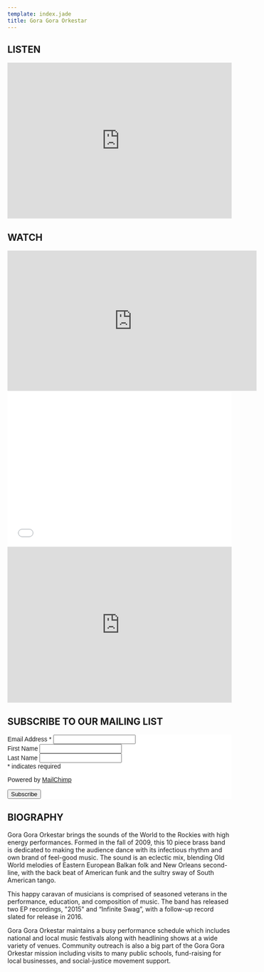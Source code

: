 ```yaml
---
template: index.jade
title: Gora Gora Orkestar
---
```

## LISTEN
<iframe width="100%" height="350" scrolling="no" frameborder="0"
  src="https://w.soundcloud.com/player/?url=https%3A//api.soundcloud.com/playlists/13897132&amp;color=000000&amp;auto_play=false&amp;show_artwork=true"></iframe>

## WATCH
<iframe width="560" height="315" src="https://www.youtube.com/embed/Z01PYRdqO-8" frameborder="0" allowfullscreen></iframe>

<iframe width="100%" height="350" frameborder="0" allowfullscreen src="//www.youtube.com/embed/Hx5Bg0GY3ao"></iframe>


<iframe width="100%" height="350" frameborder="0" allowfullscreen src="https://www.youtube.com/embed/FLksiF9dHpk"></iframe>

## SUBSCRIBE TO OUR MAILING LIST
<!-- Begin MailChimp Signup Form -->
<link href="//cdn-images.mailchimp.com/embedcode/classic-081711.css" rel="stylesheet" type="text/css">
<style type="text/css">
	#mc_embed_signup{background:#fff; clear:left; font:14px Helvetica,Arial,sans-serif; }
	/* Add your own MailChimp form style overrides in your site stylesheet or in this style block.
	   We recommend moving this block and the preceding CSS link to the HEAD of your HTML file. */
</style>
<div id="mc_embed_signup">
<form action="//goragora.us12.list-manage.com/subscribe/post?u=57d5e7fbfceaf24fad9707419&amp;id=1c42ad2136" method="post" id="mc-embedded-subscribe-form" name="mc-embedded-subscribe-form" class="validate" target="_blank" novalidate>
    <div id="mc_embed_signup_scroll">
<div class="mc-field-group">
	<label for="mce-EMAIL">Email Address  <span class="asterisk">*</span>
</label>
	<input type="email" value="" name="EMAIL" class="required email" id="mce-EMAIL">
</div>
<div class="mc-field-group">
	<label for="mce-FNAME">First Name </label>
	<input type="text" value="" name="FNAME" class="" id="mce-FNAME">
</div>
<div class="mc-field-group">
	<label for="mce-LNAME">Last Name </label>
	<input type="text" value="" name="LNAME" class="" id="mce-LNAME">
</div>
<div class="indicates-required"><span class="asterisk">*</span> indicates required</div>
<p>Powered by <a href="http://eepurl.com/be07yT" title="MailChimp - email marketing made easy and fun">MailChimp</a></p>
	<div id="mce-responses" class="clear">
		<div class="response" id="mce-error-response" style="display:none"></div>
		<div class="response" id="mce-success-response" style="display:none"></div>
	</div>    <!-- real people should not fill this in and expect good things - do not remove this or risk form bot signups-->
    <div style="position: absolute; left: -5000px;" aria-hidden="true"><input type="text" name="b_57d5e7fbfceaf24fad9707419_1c42ad2136" tabindex="-1" value=""></div>
    <div class="clear"><input type="submit" value="Subscribe" name="subscribe" id="mc-embedded-subscribe" class="button"></div>
    </div>
</form>
</div>
<!--End mc_embed_signup-->

## BIOGRAPHY
Gora Gora Orkestar brings the sounds of the World to the Rockies with high energy performances. Formed in the fall of 2009, this 10 piece brass band is dedicated to making the audience dance with its infectious rhythm and own brand of feel-good music. The sound is an eclectic mix, blending Old World melodies of Eastern European Balkan folk and New Orleans second-line, with the back beat of American funk and the sultry sway of South American tango.

This happy caravan of musicians is comprised of seasoned veterans in the performance, education, and composition of music. The band has released two EP recordings, "2015" and “Infinite Swag”, with a follow-up record slated for release in 2016.

Gora Gora Orkestar maintains a busy performance schedule which includes national and local music festivals along with headlining shows at a wide variety of venues. Community outreach is also a big part of the Gora Gora Orkestar mission including visits to many public schools, fund-raising for local businesses, and social-justice movement support.
